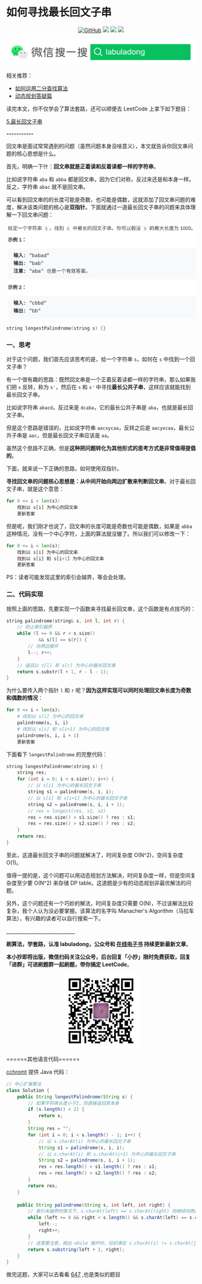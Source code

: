 # 如何寻找最长回文子串



<p align='center'>
<a href="https://github.com/labuladong/fucking-algorithm" target="view_window"><img alt="GitHub" src="https://img.shields.io/github/stars/labuladong/fucking-algorithm?label=Stars&style=flat-square&logo=GitHub"></a>
<a href="https://www.zhihu.com/people/labuladong"><img src="https://img.shields.io/badge/%E7%9F%A5%E4%B9%8E-@labuladong-000000.svg?style=flat-square&logo=Zhihu"></a>
<a href="https://i.loli.net/2020/10/10/MhRTyUKfXZOlQYN.jpg"><img src="https://img.shields.io/badge/公众号-@labuladong-000000.svg?style=flat-square&logo=WeChat"></a>
<a href="https://space.bilibili.com/14089380"><img src="https://img.shields.io/badge/B站-@labuladong-000000.svg?style=flat-square&logo=Bilibili"></a>
</p>

![](../pictures/souyisou.png)

相关推荐：
  * [如何运用二分查找算法](https://labuladong.gitbook.io/algo)
  * [动态规划答疑篇](https://labuladong.gitbook.io/algo)

读完本文，你不仅学会了算法套路，还可以顺便去 LeetCode 上拿下如下题目：

[5.最长回文子串](https://leetcode-cn.com/problems/longest-palindromic-substring)

**-----------**

回文串是面试常常遇到的问题（虽然问题本身没啥意义），本文就告诉你回文串问题的核心思想是什么。

首先，明确一下什：**回文串就是正着读和反着读都一样的字符串**。

比如说字符串 `aba` 和 `abba` 都是回文串，因为它们对称，反过来还是和本身一样。反之，字符串 `abac` 就不是回文串。

可以看到回文串的的长度可能是奇数，也可能是偶数，这就添加了回文串问题的难度，解决该类问题的核心是**双指针**。下面就通过一道最长回文子串的问题来具体理解一下回文串问题：

![](../pictures/回文/title.png)

```cpp
string longestPalindrome(string s) {}
```

### 一、思考

对于这个问题，我们首先应该思考的是，给一个字符串 `s`，如何在 `s` 中找到一个回文子串？

有一个很有趣的思路：既然回文串是一个正着反着读都一样的字符串，那么如果我们把 `s` 反转，称为 `s'`，然后在 `s` 和 `s'` 中寻找**最长公共子串**，这样应该就能找到最长回文子串。

比如说字符串 `abacd`，反过来是 `dcaba`，它的最长公共子串是 `aba`，也就是最长回文子串。

但是这个思路是错误的，比如说字符串 `aacxycaa`，反转之后是 `aacyxcaa`，最长公共子串是 `aac`，但是最长回文子串应该是 `aa`。

虽然这个思路不正确，但是**这种把问题转化为其他形式的思考方式是非常值得提倡的**。

下面，就来说一下正确的思路，如何使用双指针。

**寻找回文串的问题核心思想是：从中间开始向两边扩散来判断回文串**。对于最长回文子串，就是这个意思：

```python
for 0 <= i < len(s):
    找到以 s[i] 为中心的回文串
    更新答案
```

但是呢，我们刚才也说了，回文串的长度可能是奇数也可能是偶数，如果是 `abba`这种情况，没有一个中心字符，上面的算法就没辙了。所以我们可以修改一下：

```python
for 0 <= i < len(s):
    找到以 s[i] 为中心的回文串
    找到以 s[i] 和 s[i+1] 为中心的回文串
    更新答案
```

PS：读者可能发现这里的索引会越界，等会会处理。

### 二、代码实现

按照上面的思路，先要实现一个函数来寻找最长回文串，这个函数是有点技巧的：

```cpp
string palindrome(string& s, int l, int r) {
    // 防止索引越界
    while (l >= 0 && r < s.size()
            && s[l] == s[r]) {
        // 向两边展开
        l--; r++;
    }
    // 返回以 s[l] 和 s[r] 为中心的最长回文串
    return s.substr(l + 1, r - l - 1);
}
```

为什么要传入两个指针 `l` 和 `r` 呢？**因为这样实现可以同时处理回文串长度为奇数和偶数的情况**：

```python
for 0 <= i < len(s):
    # 找到以 s[i] 为中心的回文串
    palindrome(s, i, i)
    # 找到以 s[i] 和 s[i+1] 为中心的回文串
    palindrome(s, i, i + 1)
    更新答案
```

下面看下 `longestPalindrome` 的完整代码：

```cpp
string longestPalindrome(string s) {
    string res;
    for (int i = 0; i < s.size(); i++) {
        // 以 s[i] 为中心的最长回文子串
        string s1 = palindrome(s, i, i);
        // 以 s[i] 和 s[i+1] 为中心的最长回文子串
        string s2 = palindrome(s, i, i + 1);
        // res = longest(res, s1, s2)
        res = res.size() > s1.size() ? res : s1;
        res = res.size() > s2.size() ? res : s2;
    }
    return res;
}
```

至此，这道最长回文子串的问题就解决了，时间复杂度 O(N^2)，空间复杂度 O(1)。

值得一提的是，这个问题可以用动态规划方法解决，时间复杂度一样，但是空间复杂度至少要 O(N^2) 来存储 DP table。这道题是少有的动态规划非最优解法的问题。

另外，这个问题还有一个巧妙的解法，时间复杂度只需要 O(N)，不过该解法比较复杂，我个人认为没必要掌握。该算法的名字叫 Manacher's Algorithm（马拉车算法），有兴趣的读者可以自行搜索一下。


**＿＿＿＿＿＿＿＿＿＿＿＿＿**

**刷算法，学套路，认准 labuladong，公众号和 [在线电子书](https://labuladong.gitbook.io/algo) 持续更新最新文章**。

**本小抄即将出版，微信扫码关注公众号，后台回复「小抄」限时免费获取，回复「进群」可进刷题群一起刷题，带你搞定 LeetCode**。

<p align='center'>
<img src="../pictures/qrcode.jpg" width=200 >
</p>

======其他语言代码======

[cchromt](https://github.com/cchroot) 提供 Java 代码：

```java
// 中心扩展算法
class Solution {
    public String longestPalindrome(String s) {
        // 如果字符串长度小于2，则直接返回其本身
        if (s.length() < 2) {
            return s;
        }
        String res = "";
        for (int i = 0; i < s.length() - 1; i++) {
            // 以 s.charAt(i) 为中心的最长回文子串
            String s1 = palindrome(s, i, i);
            // 以 s.charAt(i) 和 s.charAt(i+1) 为中心的最长回文子串
            String s2 = palindrome(s, i, i + 1);
            res = res.length() > s1.length() ? res : s1;
            res = res.length() > s2.length() ? res : s2;
        }
        return res;
    }

    public String palindrome(String s, int left, int right) {
        // 索引未越界的情况下，s.charAt(left) == s.charAt(right) 则继续向两边拓展
        while (left >= 0 && right < s.length() && s.charAt(left) == s.charAt(right)) {
            left--;
            right++;
        }
        // 这里要注意，跳出 while 循环时，恰好满足 s.charAt(i) != s.charAt(j)，因此截取的的字符串为[left+1, right-1]
        return s.substring(left + 1, right);
    }
}
```

做完这题，大家可以去看看 [647](https://leetcode-cn.com/problems/palindromic-substrings/) ,也是类似的题目
